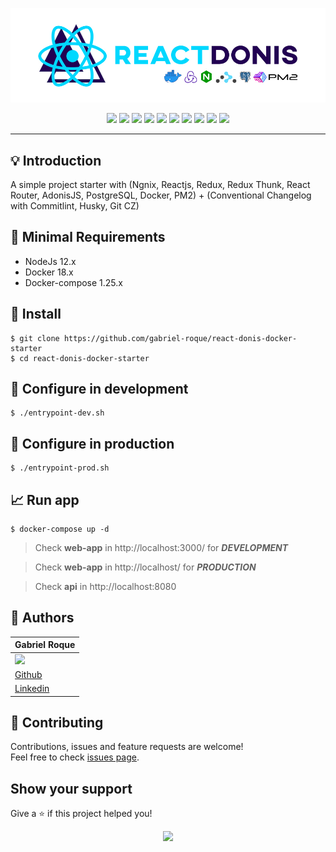 <p align="center">
  <img src="web-app/src/assets/img/reactdonis.jpg"/>
</p>

<p align="center">
  <a href="https://pt-br.reactjs.org/"><img src="https://img.shields.io/badge/ReactJS-16.x-blue"></a>
  <a href="https://redux.js.org/"><img src="https://img.shields.io/badge/Redux-4.0.x-blue"></a>
  <a href="https://github.com/reduxjs/redux-thunk"><img src="https://img.shields.io/badge/Redux Thunk-2.3.x-green"></a>
  <a href="https://reacttraining.com/react-router/web/guides/quick-start"><img src="https://img.shields.io/badge/React Router-5.1.x-blueviolet"></a>
  <a href="https://pm2.keymetrics.io/"><img src="https://img.shields.io/badge/PM2-4.2.x-orange"></a>
  <a href="https://nodejs.org/en/"><img src="https://img.shields.io/badge/Node-12.x-green"></a>
  <a href="https://www.postgresql.org/"><img src="https://img.shields.io/badge/Postgress-10-blue"></a>
  <a href="https://adonisjs.com/"><img src="https://img.shields.io/badge/AdonisJS-4.x-blueviolet"></a>
  <a href="https://www.npmjs.com/"><img src="https://img.shields.io/badge/NPM-6.x-red"></a>
  <a href="https://www.conventionalcommits.org/en/v1.0.0/"><img src="https://img.shields.io/badge/Commitizen-friendly-green"></a>
</p>

<hr>

## :bulb: Introduction 

A simple project starter with (Ngnix, Reactjs, Redux, Redux Thunk, React Router, AdonisJS, PostgreSQL, Docker, PM2) + (Conventional Changelog with Commitlint, Husky, Git CZ)

## :memo: Minimal Requirements

* NodeJs 12.x
* Docker 18.x
* Docker-compose 1.25.x

## 🚀 Install

```
$ git clone https://github.com/gabriel-roque/react-donis-docker-starter
$ cd react-donis-docker-starter
```

## :wrench: Configure in development

```
$ ./entrypoint-dev.sh
```

## :wrench: Configure in production

```
$ ./entrypoint-prod.sh
```

## 📈 Run app

```
$ docker-compose up -d
```

> Check **web-app** in http://localhost:3000/  for _**DEVELOPMENT**_ 

> Check **web-app** in http://localhost/ for _**PRODUCTION**_

> Check **api** in http://localhost:8080

## 👤 Authors

| Gabriel Roque |
| ------------- |
| <img src="https://avatars2.githubusercontent.com/u/32438220?s=460&v=4" width="110">  |
| <a href="https://github.com/gabriel-roque">Github</a>  |
| <a href="https://www.linkedin.com/in/gabriel-roque/">Linkedin</a> |


## 🤝 Contributing

Contributions, issues and feature requests are welcome!<br />Feel free to check [issues page](https://github.com/gabriel-roque/react-donis-docker-starter/issues). 

## Show your support

Give a ⭐️ if this project helped you!

<p align="center">
  <img src="https://raw.githubusercontent.com/gabriel-roque/design/master/logo-gabriel-roque.png" width="200"/>
</p>

